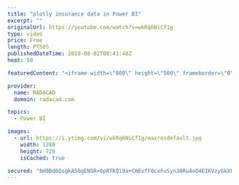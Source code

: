 ```yaml
---
title: "plotly insurance data in Power BI"
excerpt: ""
originalUrl: https://youtube.com/watch?v=wkRq6NiCf1g
type: video
price: Free
length: PT50S
publishedDateTime: 2019-08-02T00:41:48Z
heat: 50

featuredContent: "<iframe width=\"800\" height=\"500\" frameborder=\"0\" src=\"https://www.youtube.com/embed/wkRq6NiCf1g\" allow=\"accelerometer; autoplay; encrypted-media; gyroscope; picture-in-picture\" allowfullscreen></iframe>"

provider:
  name: RADACAD
  domain: radacad.com

topics:
  - Power BI

images:
  - url: https://i.ytimg.com/vi/wkRq6NiCf1g/maxresdefault.jpg
    width: 1280
    height: 720
    isCached: true

secured: "bH9Bd6QsgkA50qENSR+6pRTKQi9a+CmEvfF0cxFuSynJ0Ru4oO4EIKVzyGkXP514CVvL5E7jyHwYviQuYBkTgU0AMbglqSuV2DUxZH50GV7GrmsxztyoDH1r1uonOgdjqfZrbJqXcAz6nuddohbsRGrIjVEM4lsbFMhI2HnIB6E+WByiliY4/EQvdgKiAo1lM0SbS8gU/wpcdczZ6OBB4xHLPRi/ENGzqx9BDSNI8X57gqc/SCiALf5ipb65z50teOMwlOO53urcqaGVjwPGsmTFkThpTUFIqrMXeA6MX0pzs7dhVzJVMMGfFOjB87jnaYglufCEkTpk6DNy/1BKU2q60JWJ3s847oL4Zgq/FzbaRJo4twovW9rS1Dx6kDiMtPonzFO33JLppP7rXcch2zNmGPBmEtf3lsfXVk5RCSs=;sjvOXHZotCCN7HXpoV3IDg=="
---
```


